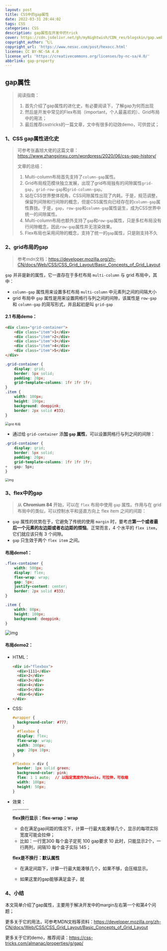 ```yaml
---
layout: post
title: CSS中的gap属性
date: 2022-03-31 20:44:02
tags: CSS
categories: CSS
description: gap属性在开发中的trick
cover: https://cdn.jsdelivr.net/gh/myNightwish/CDN_res/blogskin/gap.webp
copyright_author: 飞儿
copyright_url: 'https://www.nesxc.com/post/hexocc.html'
license: CC BY-NC-SA 4.0
license_url: 'https://creativecommons.org/licenses/by-nc-sa/4.0/'
abbrlink: gap-property
---
```

## gap属性

> 阅读指南：
>
> 1. 首先介绍了gap属性的进化史，有必要阅读下，了解gap为何而出现
> 2. 然后是开发中常见的Flex布局（important，个人最喜欢的）、Grid布局中的用法；
> 3. 最后推荐csstricks的一篇文章，文中有很多的动效demo，可供尝试；

### 1、CSS gap属性进化史

> 可参考张鑫旭大佬的这篇文章：https://www.zhangxinxu.com/wordpress/2020/06/css-gap-history/
>
> 文章的总结：
>
> 1. Multi-column布局首先支持了`column-gap`属性。
> 2. Grid布局规范模块独立发展，出现了grid布局独有的间隙属性`grid-gap`，`grid-row-gap`和`grid-column-gap`。
> 3. 站在CSS世界整体视角，CSS间隙属性出现了内耗。于是，规范调整，保留列间隙和行间隙的概念，但是CSS属性向已经存在的`column-gap`属性靠拢。于是，`gap`，`row-gap`和`column-gap`属性诞生，成为CSS世界中统一的间隙属性。
> 4. Multi-column布局也额外支持了`gap`和`row-gap`属性，只是多栏布局没有行间隙概念，因此`row-gap`属性并无渲染效果。
> 5. Flex布局也采用间隙的概念，支持了统一的`gap`属性，只是刚支持不久

### 2、grid布局的gap

> 参考mdn文档：https://developer.mozilla.org/zh-CN/docs/Web/CSS/CSS_Grid_Layout/Basic_Concepts_of_Grid_Layout

`gap` 并非是新的属性，它一直存在于多栏布局 `multi-column` 与 grid 布局中，其中：

- `column-gap` 属性用来设置多栏布局 `multi-column` 中元素列之间的间隔大小
- grid 布局中 `gap` 属性是用来设置网格行与列之间的间隙，该属性是 `row-gap` 和 `column-gap` 的简写形式，并且起初是叫 `grid-gap`

#### 2.1 布局demo：

```html
<div class="grid-container">
    <div class="item">1</div>
    <div class="item">2</div>
    <div class="item">3</div>
    <div class="item">4</div>
    <div class="item">5</div>
</div>
```

```css
.grid-container {
    display: grid;
    border: 5px solid;
    padding: 20px;
    grid-template-columns: 1fr 1fr 1fr;
}
.item {
    width: 100px;
    height: 100px;
    background: deeppink;
    border: 2px solid #333;
}
```

<img src="https://cdn.jsdelivr.net/gh/myNightwish/CDN_res/img/1460000039855201.png" alt="grid 布局" style="zoom:67%;" />

- 通过给 `grid-container` 添**加 `gap` 属性**，可以设置网格行与列之间的间隙：

```css
.grid-container {
    display: grid;
    border: 5px solid;
    padding: 20px;
    grid-template-columns: 1fr 1fr 1fr;
+   gap: 5px;
}
```

<img src="https://segmentfault.com/img/remote/1460000039855202" alt="img" style="zoom:67%;" />

### 3、flex中的gap

> 从 **Chromium 84** 开始，可以在 `flex` 布局中使用 `gap` 属性。作用与在 grid 布局中的类似，可以控制水平和竖直方向上 flex item 之间的间距：

- `gap` 属性的优势在于，它避免了传统的使用 `margin` 时，要考虑**第一个或者最后一个元素的左边距或者右边距的烦恼**。正常而言，4 个水平的 `flex item`，它们就应该只有 3 个间隙。
- `gap` 只生效于两个 `flex item` 之间。

#### 布局demo1：

```css
.flex-container {
    width: 500px;
    display: flex;
    flex-wrap: wrap;
    gap: 5px;
    justify-content: center;
    border: 2px solid #333;
}

.item {
    width: 80px;
    height: 100px;
    background: deeppink;
}
```

![img](https://cdn.jsdelivr.net/gh/myNightwish/CDN_res/img/1460000039855203.png)

#### 布局demo2：

- HTML：

  ```html
  <div id="flexbox">
    <div>1111</div>
    <div>2</div>
    <div>3</div>
    <div>4</div>
    <div>5</div>
    <div>6</div>
  </div>
  ```

- CSS:

  ```css
  #wrapper {
  	background-color: #777;
  }
    #flexbox {
    display: flex;
    flex-wrap: wrap; 
    width: 300px;
    gap: 20px 10px;
  }
  
  #flexbox > div {
    border: 1px solid green;
    background-color: pink;
    flex: 1 1 auto;  // 以指定宽度作为basis，可拉伸，可收缩
    width: 100px;
    height: 50px;
  }
  ```

- 效果：

  <img src="https://cdn.jsdelivr.net/gh/myNightwish/CDN_res/img/image-20220331202347208.png" alt="image-20220331202347208" style="zoom:25%;" />

  **flex换行显示：flex-wrap：wrap**

  - 会在满足gap间距的情况下，计算一行最大能凑够几个，显示的每项实际宽度可能会拉伸；
  - 比如：一行宽300 每个盒子定死 100 gap要求 10 此时，只能显示2个，一行两列，间隔10 每个盒子实际 145；

  **flex是不换行：默认属性**

  - 在满足间距下，计算一行最大能凑够几个，如果不够，会压缩显示。

  - 如果这里的gap能够满足盒子，就

### 4、小结

本文简单介绍了gap属性，主要用于解决开发中的margin左右第一个和第4个问题；

更多关于它的用法，可参考MDN文档等资料：https://developer.mozilla.org/zh-CN/docs/Web/CSS/CSS_Grid_Layout/Basic_Concepts_of_Grid_Layout

更多关于它的demo，推荐阅读：https://css-tricks.com/almanac/properties/g/gap/

